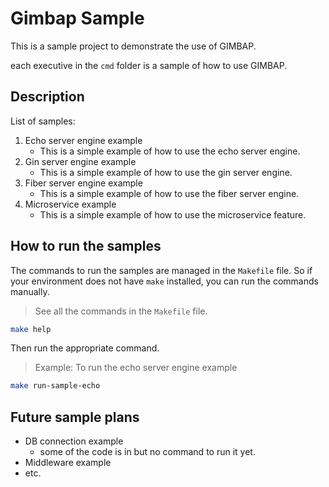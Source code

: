 # Gimbap Sample

This is a sample project to demonstrate the use of GIMBAP.

each executive in the `cmd` folder is a sample of how to use GIMBAP.

## Description

List of samples:

1. Echo server engine example
   - This is a simple example of how to use the echo server engine.
2. Gin server engine example
   - This is a simple example of how to use the gin server engine.
3. Fiber server engine example
   - This is a simple example of how to use the fiber server engine.
4. Microservice example
   - This is a simple example of how to use the microservice feature.

## How to run the samples

The commands to run the samples are managed in the `Makefile` file. So if your environment does not have `make` installed, you can run the commands manually.

> See all the commands in the `Makefile` file.

```bash
make help
```

Then run the appropriate command.

> Example: To run the echo server engine example

```bash
make run-sample-echo
```

## Future sample plans

- DB connection example
  - some of the code is in but no command to run it yet.
- Middleware example
- etc.
